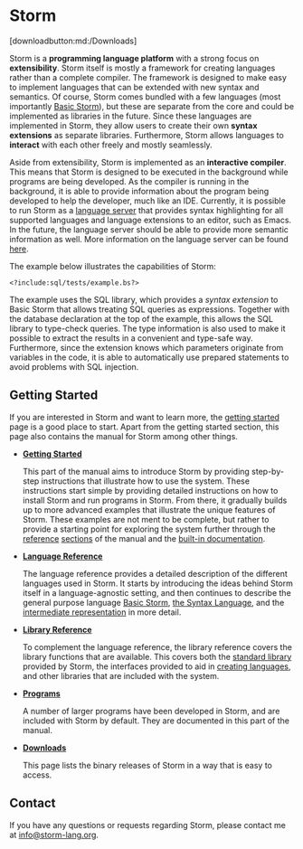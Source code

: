 Storm
========

[downloadbutton:md:/Downloads]

Storm is a **programming language platform** with a strong focus on **extensibility**. Storm itself
is mostly a framework for creating languages rather than a complete compiler. The framework is
designed to make easy to implement languages that can be extended with new syntax and semantics. Of
course, Storm comes bundled with a few languages (most importantly [Basic
Storm](md:/Language_Reference/Basic_Storm)), but these are separate from the core and could be
implemented as libraries in the future. Since these languages are implemented in Storm, they allow
users to create their own **syntax extensions** as separate libraries. Furthermore, Storm allows
languages to **interact** with each other freely and mostly seamlessly.

Aside from extensibility, Storm is implemented as an **interactive compiler**. This means that Storm
is designed to be executed in the background while programs are being developed. As the compiler is
running in the background, it is able to provide information about the program being developed to
help the developer, much like an IDE. Currently, it is possible to run Storm as a [language
server](md:/Getting_Started/Developing_in_Storm/Emacs_Integration) that provides syntax highlighting
for all supported languages and language extensions to an editor, such as Emacs. In the future, the
language server should be able to provide more semantic information as well. More information on the
language server can be found [here](http://urn.kb.se/resolve?urn=urn:nbn:se:liu:diva-138847).

The example below illustrates the capabilities of Storm:

```bs
<?include:sql/tests/example.bs?>
```

The example uses the SQL library, which provides a *syntax extension* to Basic Storm that allows
treating SQL queries as expressions. Together with the database declaration at the top of the
example, this allows the SQL library to type-check queries. The type information is also used to
make it possible to extract the results in a convenient and type-safe way. Furthermore, since the
extension knows which parameters originate from variables in the code, it is able to automatically
use prepared statements to avoid problems with SQL injection.


Getting Started
----------------

If you are interested in Storm and want to learn more, the [getting started](md:/Getting_Started)
page is a good place to start. Apart from the getting started section, this page also contains the
manual for Storm among other things.

- [**Getting Started**](md:/Getting_Started)

  This part of the manual aims to introduce Storm by providing step-by-step instructions that
  illustrate how to use the system. These instructions start simple by providing detailed
  instructions on how to install Storm and run programs in Storm. From there, it gradually builds up
  to more advanced examples that illustrate the unique features of Storm. These examples are not
  ment to be complete, but rather to provide a starting point for exploring the system further
  through the [reference](md:/Language_Reference) [sections](md:/Library_Reference) of the manual
  and the [built-in documentation](md:/Getting_Started/Running_Storm/Getting_Help).

- [**Language Reference**](md:/Language_Reference)

  The language reference provides a detailed description of the different languages used in Storm.
  It starts by introducing the ideas behind Storm itself in a language-agnostic setting, and then
  continues to describe the general purpose language [Basic
  Storm](md:/Language_Reference/Basic_Storm), [the Syntax
  Language](md:/Language_Reference/The_Syntax_Language), and the [intermediate
  representation](md:/Language_Reference/Intermediate_Language) in more detail.

- [**Library Reference**](md:/Library_Reference)

  To complement the language reference, the library reference covers the library functions that are
  available. This covers both the [standard library](md:/Library_Reference/Standard_Library)
  provided by Storm, the interfaces provided to aid in [creating
  languages](md:/Library_Reference/Compiler_Library), and other libraries that are included with the
  system.

- [**Programs**](md:/Programs)

  A number of larger programs have been developed in Storm, and are included with Storm by default.
  They are documented in this part of the manual.

- [**Downloads**](md:/Downloads)

  This page lists the binary releases of Storm in a way that is easy to access.


Contact
--------

If you have any questions or requests regarding Storm, please contact me at
[info@storm-lang.org](mailto:info@storm-lang.org).
